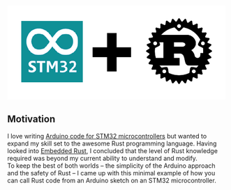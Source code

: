<img src="logo2.png" width=500>

## Motivation

I love writing [Arduino code for STM32
microcontrollers](https://github.com/stm32duino) but wanted to expand my skill
set to the awesome Rust programming language.  Having looked into [Embedded
Rust](https://docs.rust-embedded.org/book/), I concluded that the  level of
Rust knowledge required was beyond my current ability to understand and modify.  
To keep the best of both worlds &ndash; the simplicity of the Arduino approach and the
safety of Rust &ndash; I came up with this minimal example of how you can call Rust
code from an Arduino sketch on an STM32 microcontroller.  

